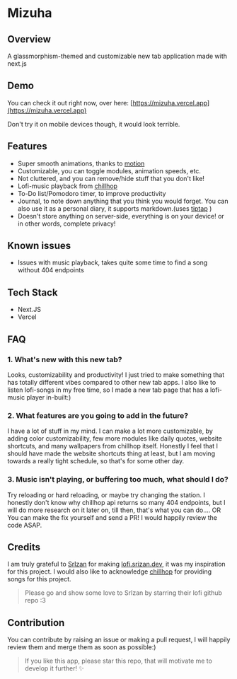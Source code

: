 # Mizuha
## Overview
A glassmorphism-themed and customizable new tab application made with next.js

## Demo
You can check it out right now, over here: [https://mizuha.vercel.app](https://mizuha.vercel.app)

Don't try it on mobile devices though, it would look terrible.

## Features
- Super smooth animations, thanks to [motion](https://motion.dev)
- Customizable, you can toggle modules, animation speeds, etc.
- Not cluttered, and you can remove/hide stuff that you don't like!
- Lofi-music playback from [chillhop](https://chillhop.com)
- To-Do list/Pomodoro timer, to improve productivity
- Journal, to note down anything that you think you would forget. You can also use it as a personal diary, it supports markdown.(uses [tiptap](https://tiptap.dev) )
- Doesn't store anything on server-side, everything is on your device! or in other words, complete privacy!

## Known issues

- Issues with music playback, takes quite some time to find a song without 404 endpoints

## Tech Stack
- Next.JS
- Vercel
    
## FAQ
### 1. What's new with this new tab?
Looks, customizability and productivity! I just tried to make something that has totally different vibes compared to other new tab apps. I also like to listen lofi-songs in my free time, so I made a new tab page that has a lofi-music player in-built:)

### 2. What features are you going to add in the future?
I have a lot of stuff in my mind. I can make a lot more customizable, by adding color customizability, few more modules like daily quotes, website shortcuts,
and many wallpapers from chillhop itself. Honestly I feel that I should have made the website shortcuts thing at least, but I am moving towards a really tight schedule, so that's for some other day.

### 3. Music isn't playing, or buffering too much, what should I do?
Try reloading or hard reloading, or maybe try changing the station. I honestly don't know why chillhop api returns so many 404 endpoints, but I will do more research on it later on, till then, that's what you can do.... OR You can make the fix yourself and send a PR! I would happily review the code ASAP.

 ## Credits

I am truly grateful to [SrIzan](https://srizan.dev) for making [lofi.srizan.dev](lofi.srizan.dev), it was my inspiration for this project.
I would also like to acknowledge [chillhop](https://chillhop.com) for providing songs for this project.

>  Please go and show some love to SrIzan by starring their lofi github repo :3

## Contribution

You can contribute by raising an issue or making a pull request, I will happily review them and merge them as soon as possible:)
> If you like this app, please star this repo, that will motivate me to develop it further! ✨
